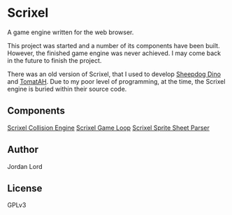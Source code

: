 # Scrixel

A game engine written for the web browser.

This project was started and a number of its components have been built.
However, the finished game engine was never achieved. I may come back in the
future to finish the project.

There was an old version of Scrixel, that I used to develop
[Sheepdog Dino](http://jordanlord.co.uk/projects/sheepdog-dino) and
[TomatAH](http://jordanlord.co.uk/projects/tomatah). Due to my poor level of
programming, at the time, the Scrixel engine is buried within their source code.

## Components

[Scrixel Collision Engine](https://github.com/logiclogue/scrixel-collision)
[Scrixel Game Loop](https://github.com/logiclogue/scrixel-gameloop)
[Scrixel Sprite Sheet Parser](https://github.com/logiclogue/scrixel-spritesheet)

## Author

Jordan Lord

## License

GPLv3
